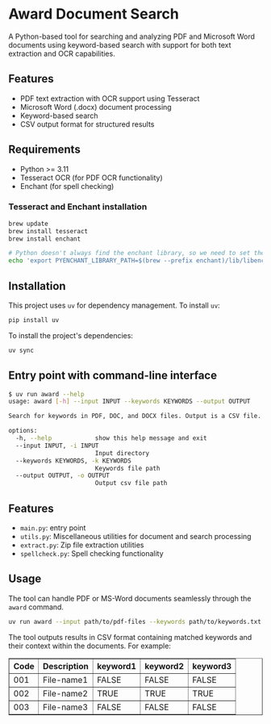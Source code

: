 # Award Document Search

A Python-based tool for searching and analyzing PDF and Microsoft Word documents using keyword-based search with support for both text extraction and OCR capabilities.

## Features

- PDF text extraction with OCR support using Tesseract
- Microsoft Word (.docx) document processing
- Keyword-based search
- CSV output format for structured results

## Requirements

- Python >= 3.11
- Tesseract OCR (for PDF OCR functionality)
- Enchant (for spell checking)

### Tesseract and Enchant installation
```bash
brew update
brew install tesseract
brew install enchant

# Python doesn't always find the enchant library, so we need to set the PYENCHANT_LIBRARY_PATH environment variable
echo 'export PYENCHANT_LIBRARY_PATH=$(brew --prefix enchant)/lib/libenchant-2.dylib' >> ~/.zshrc
```


## Installation

This project uses `uv` for dependency management. To install `uv`:

```bash
pip install uv
```

To install the project's dependencies:

```bash
uv sync
```

## Entry point with command-line interface

```bash
$ uv run award --help
usage: award [-h] --input INPUT --keywords KEYWORDS --output OUTPUT

Search for keywords in PDF, DOC, and DOCX files. Output is a CSV file.

options:
  -h, --help            show this help message and exit
  --input INPUT, -i INPUT
                        Input directory
  --keywords KEYWORDS, -k KEYWORDS
                        Keywords file path
  --output OUTPUT, -o OUTPUT
                        Output csv file path
```

## Features

- `main.py`: entry point
- `utils.py`: Miscellaneous utilities for document and search processing
- `extract.py`: Zip file extraction utilities
- `spellcheck.py`: Spell checking functionality

## Usage

The tool can handle PDF or MS-Word documents seamlessly through the `award` command.

```bash
uv run award --input path/to/pdf-files --keywords path/to/keywords.txt --output results.csv
```

The tool outputs results in CSV format containing matched keywords and their context within the documents. For example:

<table border="1">
    <tr>
        <th>Code</th>
        <th>Description</th>
        <th>keyword1</th>
        <th>keyword2</th>
        <th>keyword3</th>
    </tr>
    <tr>
        <td>001</td>
        <td>File-name1</td>
        <td>FALSE</td>
        <td>FALSE</td>
        <td>FALSE</td>
    </tr>
    <tr>
        <td>002</td>
        <td>File-name2</td>
        <td>TRUE</td>
        <td>TRUE</td>
        <td>TRUE</td>
    </tr>
    <tr>
        <td>003</td>
        <td>File-name3</td>
        <td>FALSE</td>
        <td>FALSE</td>
        <td>FALSE</td>
    </tr>
</table>